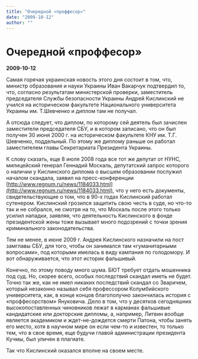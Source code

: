 ```yaml
---
title: "Очередной «проффесор»"
date: "2009-10-12"
author: ""
---
```


# Очередной «проффесор»

**2009-10-12** 

Самая горячая украинская новость этого дня состоит в том, что, министр образования и науки Украины Иван Вакарчук подтвердил то, что, согласно результатам министерской проверки, заместитель председателя Службы безопасности Украины Андрей Кислинский не учился на историческом факультете Национального университета Украины им. Т.Шевченко и диплом там не получал.

А отсюда следует, что диплом, по которому сей деятель был зачислен заместители председателя СБУ, и в котором записано, что он был получен 30 июня 2000 г. на историческом факультете КНУ им. Т.Г. Шевченко, поддельный. По этому же диплому раньше он работал заместителем главы Секретариата Президента Украины.

К слову сказать, еще 8 июля 2008 года все тот же депутат от НУНС, милицейский генерал Геннадий Москаль, депутатский запрос которого о наличии у Кислинского диплома о высшем образовании послужил началом скандала, заявил на пресс-конференции [http://www.regnum.ru/news/1184033.html](http://www.regnum.ru/news/1184033.html), что у него есть документы, свидетельствующие о том, что в 90-х годах Кислинский работал сутенером. Кислинский грозился защитить свою честь в суде, но что-то так и не собрался, не смотря на то, что Москаль после этого только усилил нападки, заявляя, что деятельность Кислинского в фонде президентской жены тоже вызывает много подозрений с точки зрения криминального законодательства.

Тем не менее, в июне 2009 г. Андрея Кислинского назначили на пост замглавы СБУ, для того, чтобы он занимался там «гуманитарными вопросами», под которыми имелась в виду кампания по голодомору. И вот обнаруживается, что этот историк фальшивый.

Конечно, по этому поводу много шума. БЮТ требует отдать мошенника под суд. Но, скорее всего, особых последствий скандал иметь не будет. Точно так же, как не имел никаких последствий скандал со Зваричем, который незаконно называл себя профессором Колумбийского университета, как, в конце концов благополучно закончилась история с «проффесорством» Януковича. Дело в том, что у десятков сегодняшних высокопоставленных чиновников лежат в карманах фальшивые кандидатские или докторские дипломы, а, например, Литвин вообще является академиком и ждет-не-дождется смерти Патона, чтобы занять его место, хотя в научном мире он если чем-то и известен, то только тем, что в свое время, еще будучи главой администрации президента Кучмы, был уличен в плагиате.

Так что Кислинский оказался вполне на своем месте.